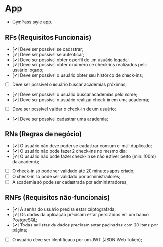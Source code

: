 # App

- GymPass style app.

## RFs (Requisitos Funcionais)

- [✔] Deve ser possível se cadastrar;
- [✔] Deve ser possível se autenticar;
- [✔] Deve ser possível obter o perfil de um usuário logado;
- [✔] Deve ser possível obter o número de check-ins realizados pelo usuário logado;
- [✔] Deve ser possível o usuário obter seu histórico de check-ins;
- [ ] Deve ser possível o usuário buscar academias próximas;
- [✔] Deve ser possível o usuário buscar academias pelo nome;
- [✔] Deve ser possível o usuário realizar check-in em uma academia;
- [ ] Deve ser possível validar o check-in de um usuário;
- [✔] Deve ser possível cadastrar uma academia;

## RNs (Regras de negócio)

- [✔] O usuário não deve poder se cadastrar com um e-mail duplicado;
- [✔] O usuário não pode fazer 2 check-ins no mesmo dia;
- [✔] O usuário não pode fazer check-in se não estiver perto (min: 100m) da academia;
- [ ] O check-in só pode ser validado até 20 minutos após criado;
- [ ] O check-in só pode ser validado por administradores;
- [ ] A academia só pode ser cadastrada por administradores;

## RNFs (Requisitos não-funcionais)

- [✔] A senha do usuário precisa estar criptografada;
- [✔] Os dados da aplicação precisam estar persistidos em um banco PostgreSQL;
- [✔] Todas as listas de dados precisam estar paginadas com 20 itens por página;
- [ ] O usuário deve ser identificado por um JWT (JSON Web Token);
